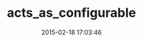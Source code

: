 ---
layout: post
title:  "acts_as_configurable"
repo:   "create-philipp-ullmann/acts_as_configurable"
date:   2015-02-18 17:03:46
gemurl: http://github.com/create-philipp-ullmann/acts_as_configurable
---